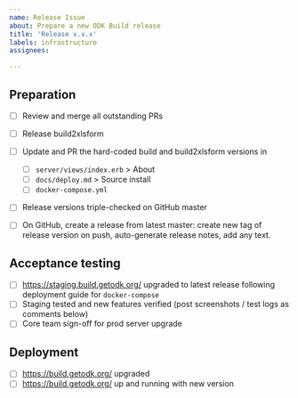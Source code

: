 ```yaml
---
name: Release Issue
about: Prepare a new ODK Build release
title: 'Release x.x.x'
labels: infrastructure
assignees: 

---
```

<!-- Update the x.x.x to the intended version. Update the issue title. -->

## Preparation
- [ ] Review and merge all outstanding PRs
- [ ] Release build2xlsform
- [ ] Update and PR the hard-coded build and build2xlsform versions in 
  - [ ] `server/views/index.erb` > About
  - [ ] `docs/deploy.md` > Source install
  - [ ] `docker-compose.yml`
- [ ] Release versions triple-checked on GitHub master  
- [ ] On GitHub, create a release from latest master: create new tag of release version on push, auto-generate release notes, add any text.


## Acceptance testing
- [ ] <https://staging.build.getodk.org/> upgraded to latest release following deployment guide for `docker-compose`
- [ ] Staging tested and new features verified (post screenshots / test logs as comments below)
- [ ] Core team sign-off for prod server upgrade

## Deployment
- [ ] <https://build.getodk.org/> upgraded
- [ ] <https://build.getodk.org/> up and running with new version